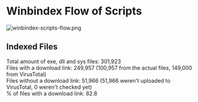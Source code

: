 # Winbindex Flow of Scripts

![winbindex-scripts-flow.png](winbindex-scripts-flow.png)

## Indexed Files

<!--FileStats-->
Total amount of exe, dll and sys files: 301,923  
Files with a download link: 249,957 (100,957 from the actual files, 149,000 from VirusTotal)  
Files without a download link: 51,966 (51,966 weren't uploaded to VirusTotal, 0 weren't checked yet)  
% of files with a download link: 82.8  
<!--/FileStats-->
